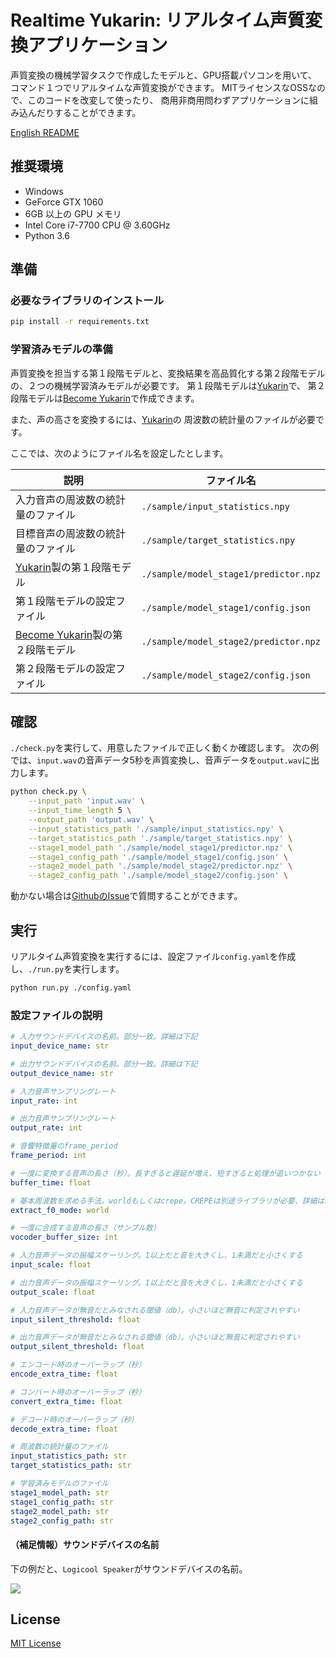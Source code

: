 # Realtime Yukarin: リアルタイム声質変換アプリケーション
声質変換の機械学習タスクで作成したモデルと、GPU搭載パソコンを用いて、
コマンド１つでリアルタイムな声質変換ができます。
MITライセンスなOSSなので、このコードを改変して使ったり、
商用非商用問わずアプリケーションに組み込んだりすることができます。

[English README](./README.md)

## 推奨環境
* Windows
* GeForce GTX 1060
* 6GB 以上の GPU メモリ
* Intel Core i7-7700 CPU @ 3.60GHz
* Python 3.6

## 準備
### 必要なライブラリのインストール
```bash
pip install -r requirements.txt
```

### 学習済みモデルの準備
声質変換を担当する第１段階モデルと、変換結果を高品質化する第２段階モデルの、２つの機械学習済みモデルが必要です。
第１段階モデルは[Yukarin](https://github.com/Hiroshiba/yukarin)で、
第２段階モデルは[Become Yukarin](https://github.com/Hiroshiba/become-yukarin)で作成できます。

また、声の高さを変換するには、[Yukarin](https://github.com/Hiroshiba/yukarin)の
周波数の統計量のファイルが必要です。

ここでは、次のようにファイル名を設定したとします。

|  説明  |  ファイル名  |
| ---- | ---- |
|  入力音声の周波数の統計量のファイル  |  `./sample/input_statistics.npy`  |
|  目標音声の周波数の統計量のファイル  |  `./sample/target_statistics.npy`  |
|  [Yukarin](https://github.com/Hiroshiba/yukarin)製の第１段階モデル  |  `./sample/model_stage1/predictor.npz`  |
|  第１段階モデルの設定ファイル  |  `./sample/model_stage1/config.json`  |
|  [Become Yukarin](https://github.com/Hiroshiba/become-yukarin)製の第２段階モデル  |  `./sample/model_stage2/predictor.npz`  |
|  第２段階モデルの設定ファイル  |  `./sample/model_stage2/config.json`  |

## 確認
`./check.py`を実行して、用意したファイルで正しく動くか確認します。
次の例では、`input.wav`の音声データ5秒を声質変換し、音声データを`output.wav`に出力します。

```bash
python check.py \
    --input_path 'input.wav' \
    --input_time_length 5 \
    --output_path 'output.wav' \
    --input_statistics_path './sample/input_statistics.npy' \
    --target_statistics_path './sample/target_statistics.npy' \
    --stage1_model_path './sample/model_stage1/predictor.npz' \
    --stage1_config_path './sample/model_stage1/config.json' \
    --stage2_model_path './sample/model_stage2/predictor.npz' \
    --stage2_config_path './sample/model_stage2/config.json' \

```

動かない場合は[GithubのIssue](https://github.com/Hiroshiba/realtime-yukarin/issues)で質問することができます。

## 実行
リアルタイム声質変換を実行するには、設定ファイル`config.yaml`を作成し、`./run.py`を実行します。

```bash
python run.py ./config.yaml
```

### 設定ファイルの説明
```yaml
# 入力サウンドデバイスの名前。部分一致。詳細は下記
input_device_name: str

# 出力サウンドデバイスの名前。部分一致。詳細は下記
output_device_name: str

# 入力音声サンプリングレート
input_rate: int

# 出力音声サンプリングレート
output_rate: int

# 音響特徴量のframe_period
frame_period: int

# 一度に変換する音声の長さ（秒）。長すぎると遅延が増え、短すぎると処理が追いつかない
buffer_time: float

# 基本周波数を求める手法。worldもしくはcrepe。CREPEは別途ライブラリが必要、詳細はrequirements.txt
extract_f0_mode: world

# 一度に合成する音声の長さ（サンプル数）
vocoder_buffer_size: int

# 入力音声データの振幅スケーリング。1以上だと音を大きくし、1未満だと小さくする
input_scale: float

# 出力音声データの振幅スケーリング。1以上だと音を大きくし、1未満だと小さくする
output_scale: float

# 入力音声データが無音だとみなされる閾値（db）。小さいほど無音に判定されやすい
input_silent_threshold: float

# 出力音声データが無音だとみなされる閾値（db）。小さいほど無音に判定されやすい
output_silent_threshold: float

# エンコード時のオーバーラップ（秒）
encode_extra_time: float

# コンバート時のオーバーラップ（秒）
convert_extra_time: float

# デコード時のオーバーラップ（秒）
decode_extra_time: float

# 周波数の統計量のファイル
input_statistics_path: str
target_statistics_path: str

# 学習済みモデルのファイル
stage1_model_path: str
stage1_config_path: str
stage2_model_path: str
stage2_config_path: str
```

#### （補足情報）サウンドデバイスの名前
下の例だと、`Logicool Speaker`がサウンドデバイスの名前。

<img src='https://user-images.githubusercontent.com/4987327/59046047-2eaf9980-88bc-11e9-8732-0a7d80ef2d2e.png'>

## License
[MIT License](./LICENSE)
